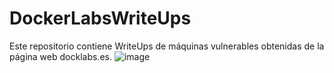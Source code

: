 # DockerLabsWriteUps
Este repositorio contiene WriteUps de máquinas vulnerables obtenidas de la página web docklabs.es.
![image](https://github.com/haw441kings/DockerLabsWriteUps/assets/136659799/dc7cb7ca-d0ac-4740-896a-df440571f859)

